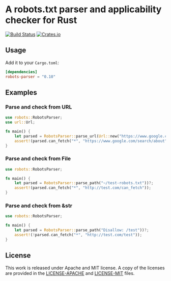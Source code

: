 # A robots.txt parser and applicability checker for Rust

[![Build Status](https://travis-ci.org/teuron/robots.svg)](https://travis-ci.org/teuron/robots)
[![Crates.io](https://img.shields.io/crates/v/robots-parser.svg)](https://crates.io/crates/robots-parser)


## Usage

Add it to your ``Cargo.toml``:

```toml
[dependencies]
robots-parser = "0.10"
```

## Examples

### Parse and check from URL
```rust
use robots::RobotsParser;
use url::Url;

fn main() {
    let parsed = RobotsParser::parse_url(Url::new("https://www.google.com/robots.txt"))?;
    assert!(parsed.can_fetch("*", "https://www.google.com/search/about"));
}
```

### Parse and check from File

```rust
use robots::RobotsParser;

fn main() {
    let parsed = RobotsParser::parse_path("~/test-robots.txt"))?;
    assert!(parsed.can_fetch("*", "http://test.com/can_fetch"));
}
```

### Parse and check from &str

```rust
use robots::RobotsParser;

fn main() {
    let parsed = RobotsParser::parse_path("Disallow: /test"))?;
    assert!(!parsed.can_fetch("*", "http://test.com/test"));
}
```

## License

This work is released under Apache and MIT license. A copy of the licenses are provided in the [LICENSE-APACHE](./LICENSE-APACHE) and [LICENSE-MIT](./LICENSE-MIT) files.
